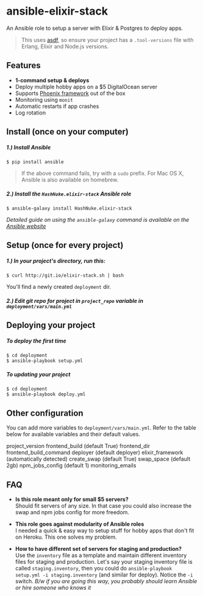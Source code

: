 # ansible-elixir-stack

An Ansible role to setup a server with Elixir & Postgres to deploy apps.

> This uses [asdf](https://github.com/HashNuke/asdf), so ensure your project has a `.tool-versions` file with Erlang, Elixir and Node.js versions.

## Features

* **1-command setup & deploys**
* Deploy multiple hobby apps on a $5 DigitalOcean server
* Supports [Phoenix framework](http://phoenixframework.org) out of the box
* Monitoring using `monit`
* Automatic restarts if app crashes
* Log rotation

## Install (once on your computer)

##### 1.) Install Ansible

```shell
$ pip install ansible
```

> If the above command fails, try with a `sudo` prefix.
> For Mac OS X, Ansible is also available on homebrew.

##### 2.) Install the `HashNuke.elixir-stack` Ansible role

```shell
$ ansible-galaxy install HashNuke.elixir-stack
```

*Detailed guide on using the `ansible-galaxy` command is available on the [Ansible website](http://docs.ansible.com/galaxy.html#installing-roles)*

## Setup (once for every project)

##### 1.) In your project's directory, run this:

```shell
$ curl http://git.io/elixir-stack.sh | bash
```

You'll find a newly created `deployment` dir.

##### 2.) Edit git repo for project in `project_repo` variable in `deployment/vars/main.yml`

## Deploying your project

##### To deploy the first time

```sh-session
$ cd deployment
$ ansible-playbook setup.yml
```

##### To updating your project

```shell
$ cd deployment
$ ansible-playbook deploy.yml
```

## Other configuration

You can add more variables to `deployment/vars/main.yml`. Refer to the table below for available variables and their default values.


project_version
frontend_build (default True)
frontend_dir
frontend_build_command
deployer (default deployer)
elixir_framework (automatically detected)
create_swap (default True)
swap_space (default 2gb)
npm_jobs_config (default 1)
monitoring_emails

## FAQ

* **Is this role meant only for small $5 servers?**  
Should fit servers of any size. In that case you could also increase the swap and npm jobs config for more freedom.

* **This role goes against modularity of Ansible roles**  
I needed a quick & easy way to setup stuff for hobby apps that don't fit on Heroku. This one solves my problem.

* **How to have different set of servers for staging and production?**  
Use the `inventory` file as a template and maintain different inventory files for staging and production. Let's say your staging inventory file is called `staging.inventory`, then you could do `ansible-playbook setup.yml -i staging.inventory` (and similar for deploy). Notice the `-i` switch. *B/w if you are going this way, you probably should learn Ansible or hire someone who knows it*
